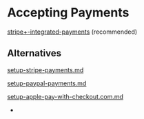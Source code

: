 # Accepting Payments

[stripe+-integrated-payments](stripe+-integrated-payments/ "mention") (recommended)



## Alternatives

[setup-stripe-payments.md](setup-stripe-payments.md "mention")

[setup-paypal-payments.md](setup-paypal-payments.md "mention")

[setup-apple-pay-with-checkout.com.md](setup-apple-pay-with-checkout.com.md "mention")

*


